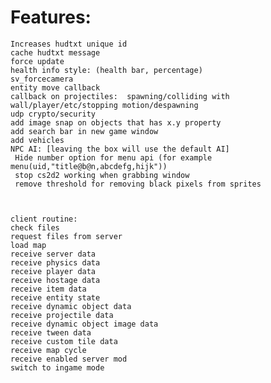 # Features:

    Increases hudtxt unique id
    cache hudtxt message
    force update
    health info style: (health bar, percentage)
    sv_forcecamera
    entity move callback
    callback on projectiles:  spawning/colliding with wall/player/etc/stopping motion/despawning
    udp crypto/security
    add image snap on objects that has x.y property
    add search bar in new game window
    add vehicles
    NPC AI: [leaving the box will use the default AI]
     Hide number option for menu api (for example menu(uid,"title@b@n,abcdefg,hijk"))
     stop cs2d2 working when grabbing window
     remove threshold for removing black pixels from sprites



    client routine:
    check files
    request files from server
    load map 
    receive server data
    receive physics data
    receive player data
    receive hostage data
    receive item data
    receive entity state
    receive dynamic object data
    receive projectile data
    receive dynamic object image data
    receive tween data
    receive custom tile data
    receive map cycle
    receive enabled server mod
    switch to ingame mode

